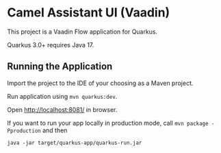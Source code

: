 # Camel Assistant UI (Vaadin)

This project is a Vaadin Flow application for Quarkus.

Quarkus 3.0+ requires Java 17.

## Running the Application

Import the project to the IDE of your choosing as a Maven project. 

Run application using `mvn quarkus:dev`.

Open [http://localhost:8081/](http://localhost:8081/) in browser.

If you want to run your app locally in production mode, call `mvn package -Pproduction`
and then
```
java -jar target/quarkus-app/quarkus-run.jar
```